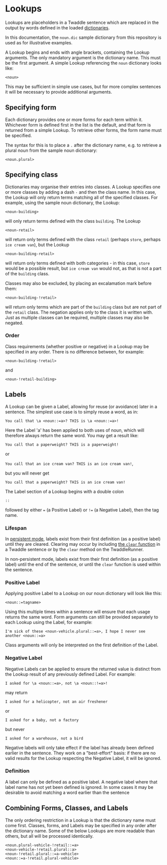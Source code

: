 # Lookups

Lookups are placeholders in a Twaddle sentence which are replaced in the
output by words defined in the loaded [dictionaries](dictionaries.md).

In this documentation, the `noun.dic` sample dictionary from this repository
is used as for illustrative examples. 

A Lookup begins and ends with angle brackets, containing the Lookup arguments.
The only mandatory argument is the dictionary name. This must be the first
argument. A simple Lookup referencing the `noun` dictionary looks like:

`<noun>`

This may be sufficient in simple use cases, but for more complex sentences 
it will be necessary to provide additional arguments.

## Specifying form

Each dictionary provides one or more forms for each term within it. Whichever
form is defined first in the list is the default, and that form is returned 
from a simple Lookup. To retrieve other forms, the form name must be specified.

The syntax for this is to place a `.` after the dictionary name, e.g. to 
retrieve a plural noun from the sample noun dictionary:

`<noun.plural>`

## Specifying class

Dictionaries may organise their entries into classes. A Lookup specifies one
or more classes by adding a dash `-` and then the class name. In this case, the
Lookup will only return terms matching all of the specified classes. For example, using the sample noun dictionary, the Lookup:

`<noun-building>` 

will only return terms defined with the class `building`. The Lookup

`<noun-retail>` 

will return only terms defined with the class `retail` (perhaps `store`, perhaps `ice cream van`), but the Lookup

`<noun-building-retail>`

will return only terms defined with both categories - in this case, `store`
would be a possible result, but `ice cream van` would not, as that is not
a part of the `building` class.

Classes may also be excluded, by placing an excalamation mark before them:

`<noun-building-!retail>`

will return only terms which are part of the `building` class but are not part
of the `retail` class. The negation applies only to the class it is written 
with. Just as multiple classes can be required, multiple classes may also be negated.

### Order

Class requirements (whether positive or negative) in a Lookup may be specified
in any order. There is no difference between, for example:

`<noun-building-!retail>` 

and

`<noun-!retail-building>`

## Labels

A Lookup can be given a Label, allowing for reuse (or avoidance) later in a
sentence. The simplest use case is to simply reuse a word, as in:

`You call that \a <noun::=a>? THIS is \a <noun::=a>!`

Here the Label 'a' has been applied to both uses of noun, which will therefore
always return the same word. You may get a result like:

`You call that a paperweight? THIS is a paperweight!`

or 

`You call that an ice cream van? THIS is an ice cream van!`,

but you will never get

`You call that a paperweight? THIS is an ice cream van!`

The Label section of a Lookup begins with a double colon

`::`

followed by either `=` (a Positive Label) or `!=` (a Negative Label), then the
tag name. 

### Lifespan

In [persistent mode](persistent.md), labels exist from their first
definition (as a positive label) until they are cleared. Clearing
may occur by including [the `clear` function](functions.md#clear)
in a Twaddle sentence or by the `clear` method on the TwaddleRunner.

In non-persistent mode, labels exist from their first definition 
(as a positive label) until the end of the sentence, or until the
`clear` function is used within the sentence. 

### Positive Label

Applying positive Label to a Lookup on our noun dictionary will look like this:

`<noun::=tagname>`

Using this multiple times within a sentence will ensure that each usage returns
the same word. Form arguments can still be provided separately to 
each Lookup using the Label, for example:

`I'm sick of these <noun-vehicle.plural::=a>, I hope I never see another <noun::=a>`

Class arguments will only be interpreted on the first definition of the Label.

### Negative Label

Negative Labels can be applied to ensure the returned value is distinct from
the Lookup result of any previously defined Label. For example:

`I asked for \a <noun::=a>, not \a <noun::!=a>!`

may return 

`I asked for a helicopter, not an air freshener`

or

`I asked for a baby, not a factory`

but never

`I asked for a warehouse, not a bird`

Negative labels will only take effect if the label has already been defined
earlier in the sentence. They work on a "best-effort" basis: if there are no 
valid results for the Lookup respecting the Negative Label, it will be ignored.

### Definition

A label can only be defined as a positive label. A negative label where that
label name has not yet been defined is ignored. In some cases it may be desirable
to avoid matching a word earlier than the sentence


## Combining Forms, Classes, and Labels

The only ordering restriction in a Lookup is that the dictionary name must
come first. Classes, forms, and Labels may be specified in any order after
the dictionary name. Some of the below Lookups are more readable than others,
but all will be processed identically.

```
<noun.plural-vehicle-!retail::=a>
<noun-vehicle-!retail.plural::a>
<noun-!retail.plural::=a-vehicle>
<noun::=a-!retail.plural-vehicle>
```
